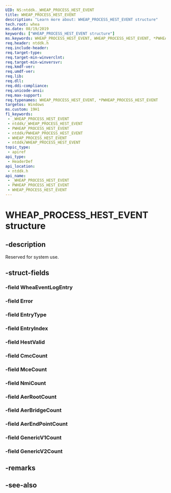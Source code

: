 ```yaml
---
UID: NS:ntddk._WHEAP_PROCESS_HEST_EVENT
title: WHEAP_PROCESS_HEST_EVENT
description: "Learn more about: WHEAP_PROCESS_HEST_EVENT structure"
tech.root: whea
ms.date: 08/19/2019
keywords: ["WHEAP_PROCESS_HEST_EVENT structure"]
ms.keywords: WHEAP_PROCESS_HEST_EVENT, WHEAP_PROCESS_HEST_EVENT, *PWHEAP_PROCESS_HEST_EVENT,
req.header: ntddk.h
req.include-header: 
req.target-type: 
req.target-min-winverclnt: 
req.target-min-winversvr: 
req.kmdf-ver: 
req.umdf-ver: 
req.lib: 
req.dll: 
req.ddi-compliance: 
req.unicode-ansi: 
req.max-support: 
req.typenames: WHEAP_PROCESS_HEST_EVENT, *PWHEAP_PROCESS_HEST_EVENT
targetos: Windows
ms.custom: 19H1
f1_keywords:
 - _WHEAP_PROCESS_HEST_EVENT
 - ntddk/_WHEAP_PROCESS_HEST_EVENT
 - PWHEAP_PROCESS_HEST_EVENT
 - ntddk/PWHEAP_PROCESS_HEST_EVENT
 - WHEAP_PROCESS_HEST_EVENT
 - ntddk/WHEAP_PROCESS_HEST_EVENT
topic_type:
 - apiref
api_type:
 - HeaderDef
api_location:
 - ntddk.h
api_name:
 - _WHEAP_PROCESS_HEST_EVENT
 - PWHEAP_PROCESS_HEST_EVENT
 - WHEAP_PROCESS_HEST_EVENT
---
```


# WHEAP_PROCESS_HEST_EVENT structure


## -description

Reserved for system use.

## -struct-fields

### -field WheaEventLogEntry

### -field Error

### -field EntryType

### -field EntryIndex

### -field HestValid

### -field CmcCount

### -field MceCount

### -field NmiCount

### -field AerRootCount

### -field AerBridgeCount

### -field AerEndPointCount

### -field GenericV1Count

### -field GenericV2Count

## -remarks

## -see-also

